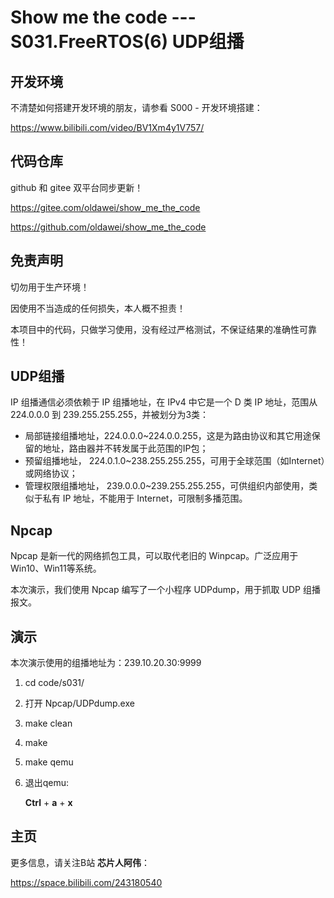 # Show me the code --- S031.FreeRTOS(6) UDP组播

## 开发环境

不清楚如何搭建开发环境的朋友，请参看 S000 - 开发环境搭建：

https://www.bilibili.com/video/BV1Xm4y1V757/



## 代码仓库

github 和 gitee 双平台同步更新！

https://gitee.com/oldawei/show_me_the_code

https://github.com/oldawei/show_me_the_code



## 免责声明

切勿用于生产环境！

因使用不当造成的任何损失，本人概不担责！

本项目中的代码，只做学习使用，没有经过严格测试，不保证结果的准确性可靠性！



## UDP组播

IP 组播通信必须依赖于 IP 组播地址，在 IPv4 中它是一个 D 类 IP 地址，范围从 224.0.0.0 到 239.255.255.255，并被划分为3类：

- 局部链接组播地址，224.0.0.0~224.0.0.255，这是为路由协议和其它用途保留的地址，路由器并不转发属于此范围的IP包；
- 预留组播地址， 224.0.1.0~238.255.255.255，可用于全球范围（如Internet）或网络协议； 
- 管理权限组播地址， 239.0.0.0~239.255.255.255，可供组织内部使用，类似于私有 IP 地址，不能用于 Internet，可限制多播范围。



## Npcap

Npcap 是新一代的网络抓包工具，可以取代老旧的 Winpcap。广泛应用于Win10、Win11等系统。

本次演示，我们使用 Npcap 编写了一个小程序 UDPdump，用于抓取 UDP 组播报文。



## 演示

本次演示使用的组播地址为：239.10.20.30:9999

1. cd code/s031/

2. 打开 Npcap/UDPdump.exe

3. make clean

4. make

5. make qemu

6. 退出qemu: 

   **Ctrl** + **a** + **x**



## 主页

更多信息，请关注B站 **芯片人阿伟**：

https://space.bilibili.com/243180540



